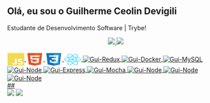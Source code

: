 ## Olá, eu sou o Guilherme Ceolin Devigili
Estudante de Desenvolvimento Software | Trybe!
<div align="center">
  <a href="https://github.com/guilhermecd15">
  <img height="180em" src="https://github-readme-stats.vercel.app/api?username=guilhermecd15&show_icons=true&theme=dracula&include_all_commits=true&count_private=true"/>
  <img height="180em" src="https://github-readme-stats.vercel.app/api/top-langs/?username=guilhermecd15&layout=compact&langs_count=7&theme=dracula"/>
</div>
<div style="display: inline_block"><br>
  <img align="center" alt="Gui-Js" height="30" width="40" src="https://raw.githubusercontent.com/devicons/devicon/master/icons/javascript/javascript-plain.svg">
  <img align="center" alt="Gui-HTML" height="30" width="40" src="https://raw.githubusercontent.com/devicons/devicon/master/icons/html5/html5-original.svg">
  <img align="center" alt="Gui-CSS" height="30" width="40" src="https://raw.githubusercontent.com/devicons/devicon/master/icons/css3/css3-original.svg">
  <img align="center" alt="Gui-React" height="30" width="40" src="https://raw.githubusercontent.com/devicons/devicon/master/icons/react/react-original.svg">
  <img align="center" alt="Gui-Redux" height="30" width="40" src="https://cdn.jsdelivr.net/gh/devicons/devicon/icons/redux/redux-original.svg" />
  <img align="center" alt="Gui-Docker" height="30" width="40" src="https://cdn.jsdelivr.net/gh/devicons/devicon/icons/docker/docker-plain-wordmark.svg" />
  <img align="center" alt="Gui-MySQL" height="30" width="40" src="https://cdn.jsdelivr.net/gh/devicons/devicon/icons/mysql/mysql-plain-wordmark.svg">
    <img align="center" alt="Gui-Node" height="30" width="40" src="https://cdn.jsdelivr.net/gh/devicons/devicon@v2.15.1/devicon.min.css">
    <img align="center" alt="Gui-Express" height="30" width="40" src="    https://cdn.jsdelivr.net/gh/devicons/devicon@v2.15.1/devicon.min.css">
    <img align="center" alt="Gui-Mocha" height="30" width="40" src="    https://cdn.jsdelivr.net/gh/devicons/devicon@v2.15.1/devicon.min.css">
    <img align="center" alt="Gui-Node" height="30" width="40" src="    https://cdn.jsdelivr.net/gh/devicons/devicon@v2.15.1/devicon.min.css">
    <img align="center" alt="Gui-Node" height="30" width="40" src="    https://cdn.jsdelivr.net/gh/devicons/devicon@v2.15.1/devicon.min.css">
    <img align="center" alt="Gui-Node" height="30" width="40" src="    https://cdn.jsdelivr.net/gh/devicons/devicon@v2.15.1/devicon.min.css">
</div>
  ##
 
<div> 
  <a href = "mailto:guilhermecd15@gmail.com"><img src="https://img.shields.io/badge/-Gmail-%23333?style=for-the-badge&logo=gmail&logoColor=white" target="_blank"></a>
  <a href=https://www.linkedin.com/in/guilherme-devigili/" target="_blank"><img src="https://img.shields.io/badge/-LinkedIn-%230077B5?style=for-the-badge&logo=linkedin&logoColor=white" target="_blank"></a>  
</div>
